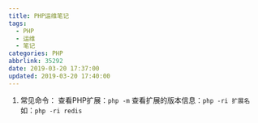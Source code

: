 ```yaml
---
title: PHP运维笔记
tags:
  - PHP
  - 运维
  - 笔记
categories: PHP
abbrlink: 35292
date: 2019-03-20 17:37:00
updated: 2019-03-20 17:40:00
---
```


1. 常见命令：
    查看PHP扩展：`php -m`
    查看扩展的版本信息：`php -ri 扩展名`  如：`php -ri redis`

